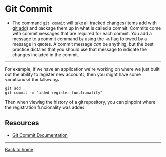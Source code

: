 # Git Commit
- The command `git commit` will take all tracked changes (items add with [git add](./add.md)) and package them up in what is called a commit. Commits come with commit messages that are required for each commit. You add a message to a commit command by using the `-m` flag followed by a message in quotes. A commit message _can_ be anything, but the best practice dictates that you should use that message to indicate the changes included in the commit.
---
For example, if we have an application we're working on where we just built out the ability to register new accounts, then you might have some variations of the following.
```
git add .
git commit -m "added register functionality"
```
Then when viewing the history of a git repository, you can pinpoint where the registration funcionality was added.

## Resources
- [Git Commit Documentation](https://git-scm.com/docs/git-commit)
---
[Back to home](../readme.md)
